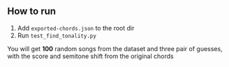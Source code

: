 ## How to run

1. Add `exported-chords.json` to the root dir
2. Run `test_find_tonality.py`

You will get **100** random songs from the dataset and three pair of guesses, with the score and semitone shift from the original chords

